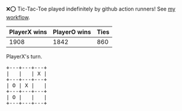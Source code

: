 :x::o: Tic-Tac-Toe played indefinitely by github action runners! See [my workflow](.github/workflows/play.yaml).

|PlayerX wins|PlayerO wins|Ties|
|-|-|-|
|1908|1842|860|

PlayerX's turn.

<pre>
+---+---+---+
|   |   | X |
+---+---+---+
| O | X |   |
+---+---+---+
| O |   |   |
+---+---+---+
</pre>